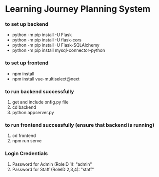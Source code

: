 # Learning Journey Planning System
 
### to set up backend
- python -m pip install -U Flask
- python -m pip install -U flask-cors
- python -m pip install -U Flask-SQLAlchemy
- python -m pip install mysql-connector-python

### to set up frontend
- npm install
- npm install vue-multiselect@next

### to run backend successfully
1. get and include onfig.py file
2. cd backend
3. python appserver.py

### to run frontend successfully (ensure that backend is running)
1. cd frontend
2. npm run serve

### Login Credentials
1. Password for Admin (RoleID 1): "admin"
2. Password for Staff (RoleID 2,3,4): "staff"
